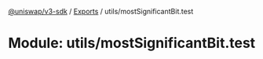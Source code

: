 [@uniswap/v3-sdk](../README.md) / [Exports](../modules.md) / utils/mostSignificantBit.test

# Module: utils/mostSignificantBit.test
